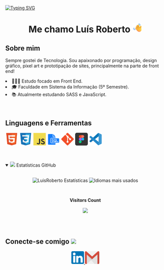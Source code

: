 [![Typing SVG](https://readme-typing-svg.demolab.com?font=Roboto+Mono&weight=700&size=30&pause=1000&color=00D2FF&center=verdadeiro&vCenter=verdadeiro&repeat=verdadeiro&width=450&lines=Ol%C3%A1%2C+Sejam+Bem+vindos(as))](https://git.io/typing-svg)

## <h1 align="center">Me chamo Luís Roberto <img src="assets/emoji-hi.png" width="30px"></h1>
 
 ## <h2>Sobre mim</h2>
  <p>Sempre gostei de Tecnologia. Sou apaixonado por programação, design gráfico, píxel art e prototipação de sites, principalmente na parte de front end!</p>
  <li> 👨🏻‍💻 Estudo focado em Front End.</li>
  <li> 🎓 Faculdade em Sistema da Informação (5º Semestre).</li>
  <li> 📚️ Atualmente estudando SASS e JavaScript.</li>

  <br>
  <br>

  ## <h2>Linguagens e Ferramentas</h2>
  <code><img width="40" src="assets/HTML.svg"></code> 
  <code><img width="40" src="assets/CSS.svg"></code>
  <code><img width="40" src="assets/JS.svg"></code>
  <code><img width="40" src="assets/sql-logo.png"></code>
  <code><img width="40" src="assets/git.svg"></code>
  <code><img width="40" src="assets/figma-logo.png"></code>
  <code><img width="40" src="assets/vsCode.svg"></code>
  
  <br>
  <br>

<details open="">
<summary>
  <img src="https://media.giphy.com/media/cj87CxfRtrUifF3Ryk/giphy.gif" height="25">
  <span>Estatísticas GitHub</span>
</summary>
<br>


<p align="center">
    <img width="400em" src="https://github-readme-stats.vercel.app/api?username=LuisRobertoAntunes&show_icons=true&theme=gotham&include_all_commits=true&count_private=true" alt="LuisRoberto Estatísticas" />
    <img width="335em" src="https://github-readme-stats.vercel.app/api/top-langs/?username=LuisRobertoAntunes&layout=compact&langs_count=7&theme=gotham" alt="Idiomas mais usados" />
</p>

<div align="center">
  <br><p align="centre"><b>Visitors Count</b></p>  
  <p align="center"><img align="center" src="https://profile-counter.glitch.me/{LuisRobertoAntunes}/count.svg"/></p> 
  <br>
</div>

</details>
<br>

<h2>
  Conecte-se comigo
  <a target="_blank">
    <img src="assets/emoji-aperto-de-mão.png" height="25px">
  </a>
</h2>

<div align="center"> 
  <a href="https://www.linkedin.com/in/lu%C3%ADs-roberto-antunes/" target="_blank">
    <code><img src="assets/linkedIn.png" width="40px"></code>
  </a>
  <a href = "mailto: luisrobertoantunes@gmail.com" target="_blank">
    <code><img src="assets/gmail.png" width="45px" height="40"></code>
  </a>
</div>
